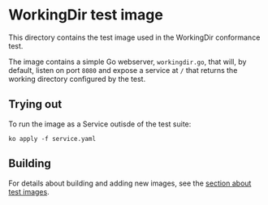 # WorkingDir test image

This directory contains the test image used in the WorkingDir conformance test.

The image contains a simple Go webserver, `workingdir.go`, that will, by
default, listen on port `8080` and expose a service at `/` that returns
the working directory configured by the test.

## Trying out

To run the image as a Service outisde of the test suite:

`ko apply -f service.yaml`

## Building

For details about building and adding new images, see the
[section about test images](/test/README.md#test-images).
